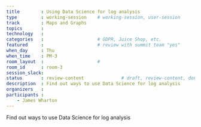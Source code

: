 ```yaml
---
title        : Using Data Science for log analysis
type         : working-session    # working-session, user-session
track        : Maps and Graphs
topics       :
technology   :
categories   :                    # GDPR, Juice Shop, etc.
featured     :                    # review with summit team "yes"
when_day     : Thu
when_time    : PM-3
room_layout  :                    #
room_id      : room-3
session_slack:
status       : review-content              # draft, review-content, done
description  : Find out ways to use Data Science for log analysis
organizers   :
participants :
    - James Wharton
---
```


Find out ways to use Data Science for log analysis

<!--(add intro)

## WHY

(...)

## What

(...)

## Outcomes

(...)

## References

(...)


## Previous
-->
